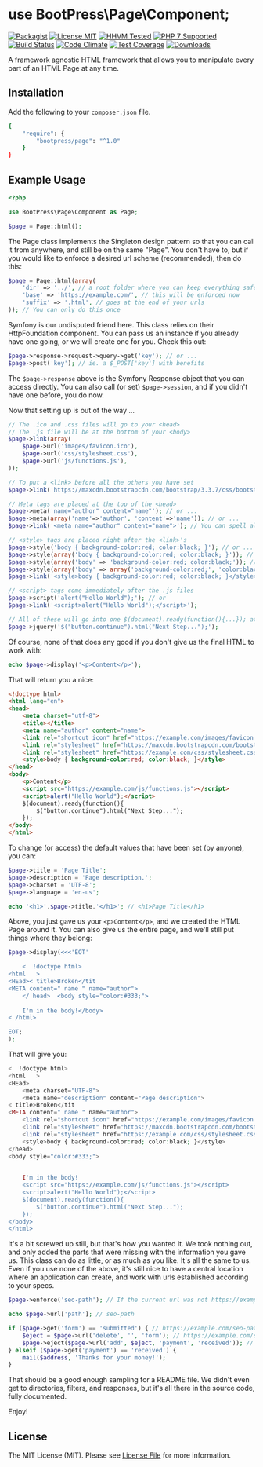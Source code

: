 # use BootPress\Page\Component;

[![Packagist](https://img.shields.io/packagist/v/bootpress/page.svg?style=flat-square&label=Packagist)](https://packagist.org/packages/bootpress/page)
[![License MIT](https://img.shields.io/badge/License-MIT-blue.svg?style=flat-square)](LICENSE.md)
[![HHVM Tested](https://img.shields.io/badge/HHVM-Tested-8892bf.svg?style=flat-square)](https://travis-ci.org/Kylob/Page)
[![PHP 7 Supported](https://img.shields.io/badge/PHP%207-Supported-8892bf.svg?style=flat-square)](https://travis-ci.org/Kylob/Page)
[![Build Status](https://img.shields.io/travis/Kylob/Page/master.svg?style=flat-square)](https://travis-ci.org/Kylob/Page)
[![Code Climate](https://img.shields.io/codeclimate/github/Kylob/Page.svg?style=flat-square)](https://codeclimate.com/github/Kylob/Page)
[![Test Coverage](https://img.shields.io/codeclimate/coverage/github/Kylob/Page.svg?style=flat-square)](https://codeclimate.com/github/Kylob/Page/coverage)
[![Downloads](https://img.shields.io/packagist/dt/bootpress/page.svg?style=flat-square&maxAge=3600)](https://packagist.org/packages/bootpress/page)

A framework agnostic HTML framework that allows you to manipulate every part of an HTML Page at any time.

## Installation

Add the following to your ``composer.json`` file.

``` bash
{
    "require": {
        "bootpress/page": "^1.0"
    }
}
```

## Example Usage

``` php
<?php

use BootPress\Page\Component as Page;

$page = Page::html();
```

The Page class implements the Singleton design pattern so that you can call it from anywhere, and still be on the same "Page".  You don't have to, but if you would like to enforce a desired url scheme (recommended), then do this:

``` php
$page = Page::html(array(
    'dir' => '../', // a root folder where you can keep everything safe and sound
    'base' => 'https://example.com/', // this will be enforced now
    'suffix' => '.html', // goes at the end of your urls
)); // You can only do this once
```

Symfony is our undisputed friend here.  This class relies on their HttpFoundation component.  You can pass us an instance if you already have one going, or we will create one for you.  Check this out:

```php
$page->response->request->query->get('key'); // or ...
$page->post('key'); // ie. a $_POST['key'] with benefits
```

The ``$page->response`` above is the Symfony Response object that you can access directly.  You can also call (or set) ``$page->session``, and if you didn't have one before, you do now.

Now that setting up is out of the way ...

``` php
// The .ico and .css files will go to your <head>
// The .js file will be at the bottom of your <body>
$page->link(array(
    $page->url('images/favicon.ico'),
    $page->url('css/stylesheet.css'),
    $page->url('js/functions.js'),
));

// To put a <link> before all the others you have set
$page->link('https://maxcdn.bootstrapcdn.com/bootstrap/3.3.7/css/bootstrap.min.css', 'prepend');

// Meta tags are placed at the top of the <head>
$page->meta('name="author" content="name"'); // or ...
$page->meta(array('name'=>'author', 'content'=>'name')); // or ...
$page->link('<meta name="author" content="name">'); // You can spell all these tags out with the link method

// <style> tags are placed right after the <link>'s
$page->style('body { background-color:red; color:black; }'); // or ...
$page->style(array('body { background-color:red; color:black; }')); // or ...
$page->style(array('body' => 'background-color:red; color:black;')); // or ...
$page->style(array('body' => array('background-color:red;', 'color:black;'))); // or ...
$page->link('<style>body { background-color:red; color:black; }</style>');

// <script> tags come immediately after the .js files
$page->script('alert("Hello World");'); // or
$page->link('<script>alert("Hello World");</script>');

// All of these will go into one $(document).ready(function(){...}); at the bottom of your page
$page->jquery('$("button.continue").html("Next Step...");');
```

Of course, none of that does any good if you don't give us the final HTML to work with:

``` php
echo $page->display('<p>Content</p>');
```

That will return you a nice:

``` html
<!doctype html>
<html lang="en">
<head>
    <meta charset="utf-8">
    <title></title>
    <meta name="author" content="name">
    <link rel="shortcut icon" href="https://example.com/images/favicon.ico">
    <link rel="stylesheet" href="https://maxcdn.bootstrapcdn.com/bootstrap/3.3.7/css/bootstrap.min.css">
    <link rel="stylesheet" href="https://example.com/css/stylesheet.css">
    <style>body { background-color:red; color:black; }</style>
</head>
<body>
    <p>Content</p>
    <script src="https://example.com/js/functions.js"></script>
    <script>alert("Hello World");</script>
    $(document).ready(function(){
        $("button.continue").html("Next Step...");
    });
</body>
</html>
```

To change (or access) the default values that have been set (by anyone), you can:

``` php
$page->title = 'Page Title';
$page->description = 'Page description.';
$page->charset = 'UTF-8';
$page->language = 'en-us';

echo '<h1>'.$page->title.'</h1>'; // <h1>Page Title</h1>
```

Above, you just gave us your ``<p>Content</p>``, and we created the HTML Page around it.  You can also give us the entire page, and we'll still put things where they belong:

``` php
$page->display(<<<'EOT'

	<  !doctype html>
<html   >
<HEad>< title>Broken</tit
<META content=" name " name="author">
	</ head>  <body style="color:#333;">
	
	I'm in the body!</body>
< /html>

EOT;
);
```

That will give you:

``` php
<  !doctype html>
<html   >
<HEad>
    <meta charset="UTF-8">
    <meta name="description" content="Page description">
< title>Broken</tit
<META content=" name " name="author">
    <link rel="shortcut icon" href="https://example.com/images/favicon.ico">
    <link rel="stylesheet" href="https://maxcdn.bootstrapcdn.com/bootstrap/3.3.7/css/bootstrap.min.css">
    <link rel="stylesheet" href="https://example.com/css/stylesheet.css">
    <style>body { background-color:red; color:black; }</style>
</head>
<body style="color:#333;">

	
	I'm in the body!
    <script src="https://example.com/js/functions.js"></script>
    <script>alert("Hello World");</script>
    $(document).ready(function(){
        $("button.continue").html("Next Step...");
    });
</body>
</html>
```

It's a bit screwed up still, but that's how you wanted it.  We took nothing out, and only added the parts that were missing with the information you gave us.  This class can do as little, or as much as you like.  It's all the same to us.  Even if you use none of the above, it's still nice to have a central location where an application can create, and work with urls established according to your specs.

``` php
$page->enforce('seo-path'); // If the current url was not https://example.com/seo-path.html, it is now.

echo $page->url['path']; // seo-path

if ($page->get('form') == 'submitted') { // https://example.com/seo-path.html?form=submitted
    $eject = $page->url('delete', '', 'form'); // https://example.com/seo-path.html
    $page->eject($page->url('add', $eject, 'payment', 'received')); // go now to https://example.com/seo-path.html?payment=received
} elseif ($page->get('payment') == 'received') {
    mail($address, 'Thanks for your money!');
}
```

That should be a good enough sampling for a README file.  We didn't even get to directories, filters, and responses, but it's all there in the source code, fully documented.

Enjoy!


## License

The MIT License (MIT). Please see [License File](LICENSE.md) for more information.
